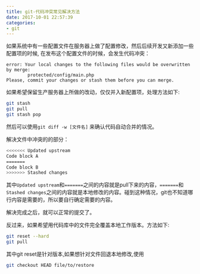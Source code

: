 ```yaml
---
title: git-代码冲突常见解决方法
date: 2017-10-01 22:57:39
categories:
- git
---
```

如果系统中有一些配置文件在服务器上做了配置修改，然后后续开发又新添加一些配置项的时候,
在发布这个配置文件的时候，会发生代码冲突：

<!-- more -->

```git
error: Your local changes to the following files would be overwritten by merge:
        protected/config/main.php
Please, commit your changes or stash them before you can merge.
```

如果希望保留生产服务器上所做的改动，仅仅并入新配置项，处理方法如下:
```bash
git stash
git pull
git stash pop
```
然后可以使用`git diff -w [文件名]` 来确认代码自动合并的情况。

解决文件中冲突的的部分：
```bash
<<<<<<< Updated upstream
Code block A
=======
Code block B
>>>>>>> Stashed changes
```
其中`Updated upstream`和`=======`之间的内容就是pull下来的内容，`=======`和`Stashed changes`之间的内容就是本地修改的内容。碰到这种情况，git也不知道哪行内容是需要的，所以要自行确定需要的内容。

解决完成之后，就可以正常的提交了。

反过来，如果希望用代码库中的文件完全覆盖本地工作版本。方法如下:
```bash
git reset --hard
git pull
```
其中git reset是针对版本,如果想针对文件回退本地修改,使用
```bash
git checkout HEAD file/to/restore
```
